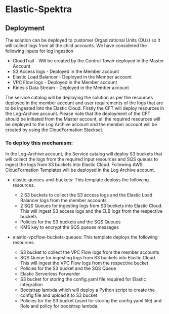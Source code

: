 # Elastic-Spektra


## Deployment

The solution can be deployed to customer Organizational Units (OUs) so it will collect logs from all the child accounts. We have considered the following inputs for log ingestion 

- CloudTrail - Will be created by the Control Tower deployed in the Master Account
- S3 Access logs - Deployed in the Member account
- Elastic Load Balancer - Deployed in the Member account
- VPC Flow logs - Deployed in the Member account
- Kinesis Data Stream - Deployed in the Member account

The service catalog will be deploying the solution as per the resources deployed in the member account and user requirements of the logs that are to be ingested into the Elastic Cloud. Firstly the CFT will deploy resources in the Log-Archive account. Please note that the deployment of the CFT should be initiated from the Master account, all the required resources will be deployed to the Log Archive account and the member account will be created by using the CloudFormation Stackset.

### To deploy this mechanism:

In the Log-Archive account, the Service catalog will deploy S3 buckets that will collect the logs from the required input resources and SQS queues to ingest the logs from S3 buckets into Elastic Cloud. Following AWS CloudFormation Templates will be deployed in the Log Archive account.

- elastic-queues-and-buckets: This template deploys the following resources.
  - 2 S3 buckets to collect the S3 access logs and the Elastic Load Balancer logs from the member accounts
  - 2 SQS Queues for ingesting logs from S3 buckets into Elastic Cloud. This will ingest S3 access logs and the ELB logs from the respective buckets
  - Policies for the S3 buckets and the SQS Queues
  - KMS key to encrypt the SQS queues messages
 
- elastic-vpcflow-buckets-queues: This template deploys the following resources.
  - S3 bucket to collect the VPC Flow logs from the member accounts
  - SQS Queue for ingesting logs from S3 buckets into Elastic Cloud. This will ingest the VPC Flow logs from the respective bucket
  - Policies for the S3 bucket and the SQS Queue
  - Elastic Serverless Forwarder
  - S3 bucket for storing the config.yaml file required for Elastic integration
  - Bootstrap lambda which will deploy a Python script to create the config file and upload it to S3 bucket
  - Policies for the S3 bucket (used for storing the config.yaml file) and Role and policy for bootstrap lambda.
